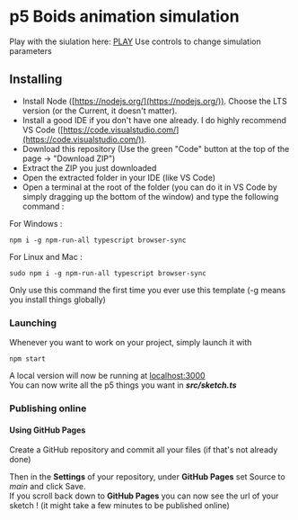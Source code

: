 # p5 Boids animation simulation

Play with the siulation here: [PLAY](https://leogenot.github.io/BoidsAnimation/)
Use controls to change simulation parameters

## Installing

- Install Node ([https://nodejs.org/](https://nodejs.org/)). Choose the LTS version (or the Current, it doesn't matter).
- Install a good IDE if you don't have one already. I do highly recommend VS Code ([https://code.visualstudio.com/](https://code.visualstudio.com/)).
- Download this repository (Use the green "Code" button at the top of the page -> "Download ZIP")
- Extract the ZIP you just downloaded
- Open the extracted folder in your IDE (like VS Code)
- Open a terminal at the root of the folder (you can do it in VS Code by simply dragging up the bottom of the window) and type the following command :

For Windows :
```
npm i -g npm-run-all typescript browser-sync
```

For Linux and Mac :
```
sudo npm i -g npm-run-all typescript browser-sync
```

Only use this command the first time you ever use this template (-g means you install things globally)

### Launching

Whenever you want to work on your project, simply launch it with

```
npm start
```

A local version will now be running at [localhost:3000](http://localhost:3000)  
You can now write all the p5 things you want in __*src/sketch.ts*__

### Publishing online

#### Using GitHub Pages

Create a GitHub repository and commit all your files (if that's not already done)

Then in the **Settings** of your repository, under **GitHub Pages** set Source to *main* and click Save.  
If you scroll back down to **GitHub Pages** you can now see the url of your sketch ! (it might take a few minutes to be published online)
